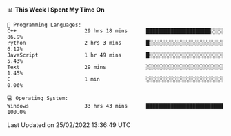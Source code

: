 
<!--START_SECTION:waka-->
📊 **This Week I Spent My Time On** 

```text
💬 Programming Languages: 
C++                      29 hrs 18 mins      █████████████████████░░░░   86.9% 
Python                   2 hrs 3 mins        █░░░░░░░░░░░░░░░░░░░░░░░░   6.12% 
JavaScript               1 hr 49 mins        █░░░░░░░░░░░░░░░░░░░░░░░░   5.43% 
Text                     29 mins             ░░░░░░░░░░░░░░░░░░░░░░░░░   1.45% 
C                        1 min               ░░░░░░░░░░░░░░░░░░░░░░░░░   0.06%

💻 Operating System: 
Windows                  33 hrs 43 mins      █████████████████████████   100.0%

```


 Last Updated on 25/02/2022 13:36:49 UTC
<!--END_SECTION:waka-->
